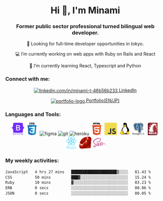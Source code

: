 <h1 align="center">Hi 👋, I'm Minami</h1>
<h3 align="center">Former public sector professional turned bilingual web developer. </h3>

<p align="center"> 📍 Looking for full-time developer opportunities in tokyo.</p>

<p align="center"> 💻 I’m currently working on web apps with Ruby on Rails and React</p>

<p align="center"> 🌱 I’m currently learning React, Typescript and Python</p>


<h3 align="left">Connect with me:</h3>

<p align="center">
  <a href="https://linkedin.com/in/linkedin.com/in/minami-t-46b56b233" target="blank">
    <img align="center" src="https://raw.githubusercontent.com/rahuldkjain/github-profile-readme-generator/master/src/images/icons/Social/linked-in-alt.svg" alt="linkedin.com/in/minami-t-46b56b233" height="20" width="20" />
    LinkedIn 
  </a>
</p>
<p align="center">
  <a href="https://minami-77.github.io/profile/" target="blank">
    <img align="center" src="https://minami-77.github.io/profile/images/logo_m_br.png" alt="portfolio-logo" height="20" width="20"/>
    Portfolio(EN/JP)
  </a>
</p>

<h3 align="left">Languages and Tools:</h3>
<p align="center"> 
<img src="https://raw.githubusercontent.com/devicons/devicon/master/icons/bootstrap/bootstrap-plain-wordmark.svg" alt="bootstrap" width="40" height="40"/> 
<img src="https://raw.githubusercontent.com/devicons/devicon/master/icons/css3/css3-original-wordmark.svg" alt="css3" width="40" height="40"/> 
<img src="https://www.vectorlogo.zone/logos/figma/figma-icon.svg" alt="figma" width="40" height="40"/> 
<img src="https://www.vectorlogo.zone/logos/git-scm/git-scm-icon.svg" alt="git" width="40" height="40"/> 
<img src="https://www.vectorlogo.zone/logos/heroku/heroku-icon.svg" alt="heroku" width="40" height="40"/> 
<img src="https://raw.githubusercontent.com/devicons/devicon/master/icons/html5/html5-original-wordmark.svg" alt="html5" width="40" height="40"/> 
<img src="https://raw.githubusercontent.com/devicons/devicon/master/icons/javascript/javascript-original.svg" alt="javascript" width="40" height="40"/> 
<img src="https://raw.githubusercontent.com/devicons/devicon/master/icons/linux/linux-original.svg" alt="linux" width="40" height="40"/> 
<img src="https://raw.githubusercontent.com/devicons/devicon/master/icons/postgresql/postgresql-original-wordmark.svg" alt="postgresql" width="40" height="40"/>
<img src="https://raw.githubusercontent.com/devicons/devicon/master/icons/rails/rails-original-wordmark.svg" alt="rails" width="40" height="40"/> 
<img src="https://raw.githubusercontent.com/devicons/devicon/master/icons/react/react-original-wordmark.svg" alt="react" width="40" height="40"/> 
<img src="https://raw.githubusercontent.com/devicons/devicon/master/icons/ruby/ruby-original.svg" alt="ruby" width="40" height="40"/> 
<img src="https://raw.githubusercontent.com/devicons/devicon/master/icons/sass/sass-original.svg" alt="sass" width="40" height="40"/> 
</p>


<h3 align="left">My weekly activities:</h3>
<!--START_SECTION:waka-->

```txt
JavaScript   4 hrs 27 mins   ████████████████████▒░░░░   81.43 %
CSS          50 mins         ███▓░░░░░░░░░░░░░░░░░░░░░   15.24 %
Ruby         10 mins         ▓░░░░░░░░░░░░░░░░░░░░░░░░   03.23 %
ERB          0 secs          ░░░░░░░░░░░░░░░░░░░░░░░░░   00.06 %
JSON         0 secs          ░░░░░░░░░░░░░░░░░░░░░░░░░   00.05 %
```

<!--END_SECTION:waka-->


<!--
**minami-77/minami-77** is a ✨ _special_ ✨ repository because its `README.md` (this file) appears on your GitHub profile.
Here are some ideas to get you started:
- 🔭 I’m currently working on ...
- 🌱 I’m currently learning ...
- 👯 I’m looking to collaborate on ...
- 🤔 I’m looking for help with ...
- 💬 Ask me about ...
- 📫 How to reach me: ...
- 😄 Pronouns: ...
- ⚡ Fun fact: ...
-->
<!--
<p><img align="center" src="https://github-readme-stats.vercel.app/api/top-langs?username=minami-77&show_icons=true&locale=en&layout=compact" alt="minami-77" /></p>
<p>&nbsp;<img align="center" src="https://github-readme-stats.vercel.app/api?username=minami-77&show_icons=true&locale=en" alt="minami-77" /></p>
<p><img align="center" src="https://github-readme-streak-stats.herokuapp.com/?user=minami-77&" alt="minami-77" /></p>
-->
